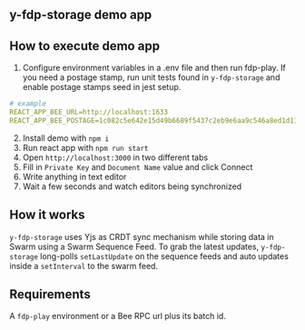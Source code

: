 ## y-fdp-storage demo app

## How to execute demo app

1. Configure environment variables in a .env file and then run fdp-play. If you need a postage stamp, run unit tests found in `y-fdp-storage` and enable postage stamps seed in jest setup.

```yaml
# example
REACT_APP_BEE_URL=http://localhost:1633
REACT_APP_BEE_POSTAGE=1c082c5e642e15d49b6689f5437c2eb9e6aa9c546a8ed1d11d0024b043bca371
```

2. Install demo with `npm i`
3. Run react app with `npm run start`
4. Open `http://localhost:3000` in two different tabs
5. Fill in `Private Key` and `Document Name` value and click Connect
6. Write anything in text editor
7. Wait a few seconds and watch editors being synchronized


## How it works

`y-fdp-storage` uses Yjs as CRDT sync mechanism while storing data in Swarm using a Swarm Sequence Feed. To grab the latest updates, `y-fdp-storage` long-polls `setLastUpdate` on the sequence feeds and auto updates inside a `setInterval` to the swarm feed.

## Requirements

A `fdp-play` environment or a Bee RPC url plus its batch id.

